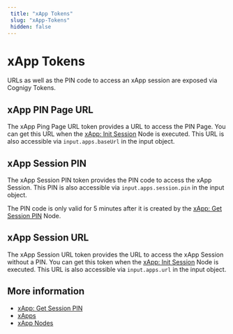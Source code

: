 ```yaml
---
 title: "xApp Tokens" 
 slug: "xApp-Tokens" 
 hidden: false
---
```


# xApp Tokens

URLs as well as the PIN code to access an xApp session are exposed via Cognigy Tokens.

## xApp PIN Page URL	

The xApp Ping Page URL token provides a URL to access the PIN Page.
You can get this URL when the [xApp: Init Session](../flow-nodes/xApp/init-xApp-session.md#by-entering-a-pin-code)  Node is executed.
This URL is also accessible via `input.apps.baseUrl` in the input object.

## xApp Session PIN

The xApp Session PIN token provides the PIN code to access the xApp Session.
This PIN is also accessible via `input.apps.session.pin` in the input object.

The PIN code is only valid for 5 minutes after it is created by the [xApp: Get Session PIN](../flow-nodes/xApp/get-xApp-session-PIN.md) Node.

## xApp Session URL

The xApp Session URL token provides the URL to access the xApp Session without a PIN.
You can get this token
when the [xApp: Init Session](../flow-nodes/xApp/init-xApp-session.md#without-entering-a-pin-code) Node is executed.
This URL is also accessible via `input.apps.url` in the input object.

## More information

- [xApp: Get Session PIN](../flow-nodes/xApp/get-xApp-session-PIN.md) 
- [xApps](overview.md)
- [xApp Nodes](../flow-nodes/xApp/overview.md)